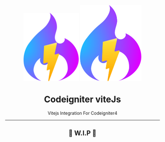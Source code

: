 <div align="center">
	<img width="180px" src="src/logo.svg">
	<img width="200px" src="src/logo.svg">
  	<h1>Codeigniter viteJs</h1>
  	<p>Vitejs Integration For Codeigniter4</p>
	<hr />
	<h2>🚧 W.I.P 🚧</h2>
</div>
